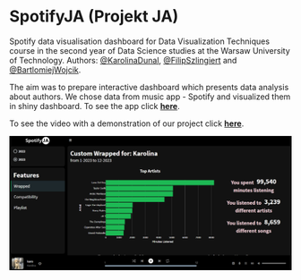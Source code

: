 # SpotifyJA (Projekt JA)

Spotify data visualisation dashboard for Data Visualization Techniques course in the second year of Data Science studies at the Warsaw University of Technology. Authors: [@KarolinaDunal](https://github.com/xxkaro), [@FilipSzlingiert](https://github.com/FylypO) and [@BartlomiejWojcik](https://github.com/wojcikbart).

The aim was to prepare interactive dashboard which presents data analysis about authors. We chose data from music app - Spotify and visualized them in shiny dashboard.
To see the app click
**[here](https://fylypo.shinyapps.io/SpotifyApp/)**.

To see the video with a demonstration of our project click
**[here](https://youtu.be/z-zewK_lXxE)**.

<div align="center">
  <img src="kody/dashboard_overview.png" width="600"/>
</div>

